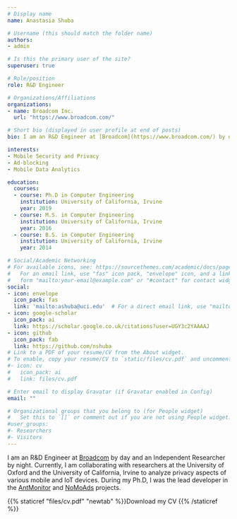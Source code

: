 ```yaml
---
# Display name
name: Anastasia Shuba

# Username (this should match the folder name)
authors:
- admin

# Is this the primary user of the site?
superuser: true

# Role/position
role: R&D Engineer

# Organizations/Affiliations
organizations:
- name: Broadcom Inc.
  url: "https://www.broadcom.com/"

# Short bio (displayed in user profile at end of posts)
bio: I am an R&D Engineer at [Broadcom](https://www.broadcom.com/) by day and an Independent Researcher by night.

interests:
- Mobile Security and Privacy
- Ad-blocking
- Mobile Data Analytics

education:
  courses:
  - course: Ph.D in Computer Engineering
    institution: University of California, Irvine
    year: 2019
  - course: M.S. in Computer Engineering
    institution: University of California, Irvine
    year: 2016
  - course: B.S. in Computer Engineering
    institution: University of California, Irvine
    year: 2014

# Social/Academic Networking
# For available icons, see: https://sourcethemes.com/academic/docs/page-builder/#icons
#   For an email link, use "fas" icon pack, "envelope" icon, and a link in the
#   form "mailto:your-email@example.com" or "#contact" for contact widget.
social:
- icon: envelope
  icon_pack: fas
  link: 'mailto:ashuba@uci.edu'  # For a direct email link, use "mailto:test@example.org".
- icon: google-scholar
  icon_pack: ai
  link: https://scholar.google.co.uk/citations?user=UGY3c2YAAAAJ
- icon: github
  icon_pack: fab
  link: https://github.com/nshuba
# Link to a PDF of your resume/CV from the About widget.
# To enable, copy your resume/CV to `static/files/cv.pdf` and uncomment the lines below.
#- icon: cv
#   icon_pack: ai
#   link: files/cv.pdf

# Enter email to display Gravatar (if Gravatar enabled in Config)
email: ""

# Organizational groups that you belong to (for People widget)
#   Set this to `[]` or comment out if you are not using People widget.
#user_groups:
#- Researchers
#- Visitors
---
```


I am an R&D Engineer at [Broadcom](https://www.broadcom.com/) by day and an Independent Researcher by night.
Currently, I am collaborating with researchers at the University of Oxford and the University of California, Irvine to analyze privacy aspects of various mobile and IoT devices.
During my Ph.D, I was the lead developer in the [AntMonitor](http://antmonitor.calit2.uci.edu) and [NoMoAds](http://athinagroup.eng.uci.edu/projects/nomoads/) projects.


{{% staticref "files/cv.pdf" "newtab" %}}Download my CV {{% /staticref %}}

